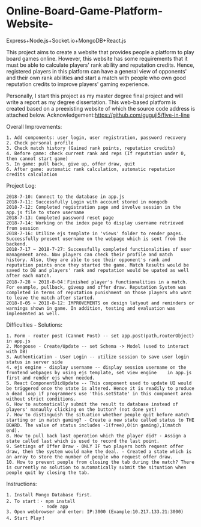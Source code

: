 # Online-Board-Game-Platform-Website-
Express+Node.js+Socket.io+MongoDB+React.js

This project aims to create a website that provides people a platform to play board games online.
However, this website has some requirements that it must be able to calculate players' rank ability and reputation credits.
Hence, registered players in this platform can have a general view of opponents' and their own rank abilities and start a match with people who own good reputation credits to improve players' gaming experience.

Personally, I start this project as my master degree final project and will write a report as my degree dissertation.
This web-based platform is created based on a preexisting website of which the source code address is attached below.
Acknowledgement:https://github.com/guguji5/five-in-line

Overall Improvements:

    1. Add components: user login, user registration, password recovery
    2. Check personal profile
    3. Check match history (Gained rank points, reputation credits)
    4. Before game: check current rank and reps (If reputation under 0, then cannot start game)
    5. In game: pull back, give up, offer draw, quit
    6. After game: automatic rank calculation, automatic reputation credits calculation              

Project Log:

    2018-7-10: Connect to the database in app.js
    2018-7-11: Successfully Login with account stored in mongodb
    2018-7-12: Completed registration page and involve session in the app.js file to store username
    2018-7-13: Completed password reset page
    2018-7-14: Working on the index page to display username retrieved from session
    2018-7-16: Utilize ejs template in 'views' folder to render pages. Successfully present username on the webpage which is sent from the backend.
    2018-7-17 ~ 2018-7-27: Successfully completed functionalities of user management area. Now players can check their profile and match history. Also, they are able to see their opponent's rank and reputation points once they started the game. Match Results would be saved to DB and players' rank and reputation would be upated as well after each match.
    2018-7-28 ~ 2018-8-04：Finished player's functionalities in a match. For example, pullback, giveup and offer draw. Reputation System was completed in terms of reputation punishment on those players who want to leave the match after started.
    2018-8-05 ~ 2018-8-12: IMPROVEMENTS on design latyout and reminders or warnings shown in game. In addition, testing and evaluation was implemented as well.

Difficulties - Solutions:

    1. Form - router post (Cannot Post) -- set app.post(path,routerObject) in app.js
    2. Mongoose - Create/Update -- set Schema -> Model (used to interact with DB)
    3. Authentication - User Login -- utilize session to save user login status in server side
    4. ejs engine - display username -- display session username on the frontend webpages by using ejs template, set view engine    in app.js first and render ejs when needed.
    5. React ComponentDidUpdate -- This component used to update UI would be triggered once the state is altered. Hence it is readily to produce a dead loop if programmers use 'this.setState' in this component area without strict conditions.
    6. How to automatically submit the result to database instead of players' manaully clicking on the button? (not done yet)
    7. How to distinguish the situation whether people quit before match starting or in match gaming? - Create a new state called status to THE BOARD. The value of status includes -1(free),0(in gaming),1(match end).
    8. How to pull back last operation which the player did? - Assign a state called last which is used to record the last point.
    9. Settings of Offer Draw - ONLY IF two players both request offer draw, then the system would make the deal. - Created a state which is an array to store the number of people who request offer draw.
    10. How to prevent people from closing the tab during the match? There is currently no solution to automatically submit the situation when people quit by closing the tab.
    
Instructions:

    1. Install Mongo Database first.
    2. To start：· npm install
                 · node app
    3. Open webbrowser and enter: IP:3000 (Example:10.217.133.21:3000)
    4. Start Play！
